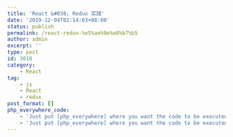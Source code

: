 ```yaml
---
title: 'React &#038; Redux 实践'
date: '2019-12-04T02:14:03+08:00'
status: publish
permalink: /react-redux-%e5%ae%9e%e8%b7%b5
author: admin
excerpt: ''
type: post
id: 3018
category:
    - React
tag:
    - js
    - React
    - redux
post_format: []
php_everywhere_code:
    - 'Just put [php_everywhere] where you want the code to be executed.'
    - 'Just put [php_everywhere] where you want the code to be executed.'
---
```

<!DOCTYPE html PUBLIC "-//W3C//DTD HTML 4.0 Transitional//EN" "http://www.w3.org/TR/REC-html40/loose.dtd">
<?xml encoding="UTF-8">
